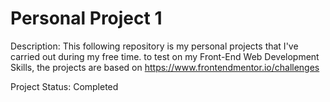 # Personal Project 1

Description:
This following repository is my personal projects that I've carried out during my free time.
to test on my Front-End Web Development Skills, the projects are based on https://www.frontendmentor.io/challenges

Project Status:
Completed

